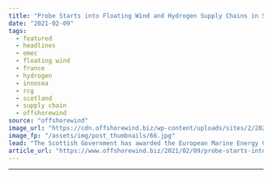 ```yaml
---
title: "Probe Starts into Floating Wind and Hydrogen Supply Chains in Scotland and France"
date: "2021-02-09"
tags: 
  - featured
  - headlines
  - emec
  - floating wind
  - france
  - hydrogen
  - innosea
  - rcg
  - scotland
  - supply chain
  - offshorewind
source: "offshorewind"
image_url: "https://cdn.offshorewind.biz/wp-content/uploads/sites/2/2021/02/09153003/Floating-Wind-and-Hydrogen-Supply-Chains-in-Scotland-and-France.jpg"
image_fp: "/assets/img/post_thumbnails/66.jpg"
lead: "The Scottish Government has awarded the European Marine Energy Centre (EMEC) a contract to"
article_url: "https://www.offshorewind.biz/2021/02/09/probe-starts-into-floating-wind-and-hydrogen-supply-chains-in-scotland-and-france/"
---
```


---
